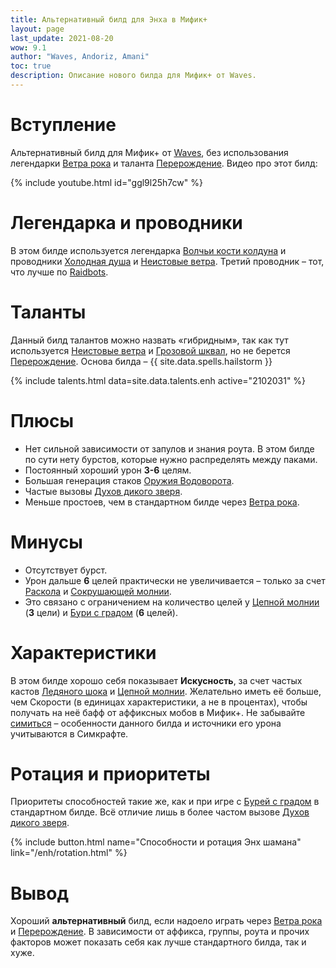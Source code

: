 ```yaml
---
title: Альтернативный билд для Энха в Мифик+
layout: page
last_update: 2021-08-20
wow: 9.1
author: "Waves, Andoriz, Amani"
toc: true
description: Описание нового билда для Мифик+ от Waves.
---
```


# Вступление

Альтернативный билд для Мифик+ от [Waves](https://raider.io/characters/eu/frostwolf/Waves), без использования легендарки [Ветра рока](https://ru.wowhead.com/spell=335902) и таланта [Перерождение](https://ru.wowhead.com/spell=114051). Видео про этот билд:

{% include youtube.html id="ggl9l25h7cw" %}

<p></p>

<!--more-->

# Легендарка и проводники

В этом билде используется легендарка [Волчьи кости колдуна](https://ru.wowhead.com/spell=335897) и проводники [Холодная душа](https://ru.wowhead.com/spell=338325?ilvl=252) и [Неистовые ветра](https://ru.wowhead.com/spell=338318?ilvl=252). Третий проводник – тот, что лучше по [Raidbots](https://www.raidbots.com/simbot).

# Таланты

Данный билд талантов можно назвать «гибридным», так как тут используется [Неистовые ветра](https://ru.wowhead.com/spell=262647/) и [Грозовой шквал](https://ru.wowhead.com/spell=344357), но не берется [Перерождение](https://ru.wowhead.com/spell=114051). Основа билда – {{ site.data.spells.hailstorm }}

{% include talents.html data=site.data.talents.enh active="2102031" %}

# Плюсы

* Нет сильной зависимости от запулов и знания роута. В этом билде по сути нету бурстов, которые нужно распределять между паками.
* Постоянный хороший урон  **3-6** целям.
* Большая генерация стаков [Оружия Водоворота](https://ru.wowhead.com/spell=187880).
* Частые вызовы [Духов дикого зверя](https://ru.wowhead.com/spell=51533).
* Меньше простоев, чем в стандартном билде через [Ветра рока](https://ru.wowhead.com/spell=335902).

# Минусы

* Отсутствует бурст.
* Урон дальше **6** целей практически не увеличивается – только за счет [Раскола](https://ru.wowhead.com/spell=197214) и [Сокрушающей молнии](https://ru.wowhead.com/spell=187874).
* Это связано с ограничением на количество целей у [Цепной молнии](https://ru.wowhead.com/spell=188443) (**3** цели) и [Бури с градом](https://ru.wowhead.com/spell=334195) (**6** целей).

# Характеристики

В этом билде хорошо себя показывает **Искусность**, за счет частых кастов [Ледяного шока](https://ru.wowhead.com/spell=196840) и [Цепной молнии](https://ru.wowhead.com/spell=188443). Желательно иметь её больше, чем Скорости (в единицах характеристики, а не в процентах), чтобы получать на неё бафф от аффиксных мобов в Мифик+. Не забывайте [симиться](https://www.raidbots.com/simbot) – особенности данного билда и источники его урона учитываются в Симкрафте.

# Ротация и приоритеты

Приоритеты способностей такие же, как и при игре с [Бурей с градом](https://ru.wowhead.com/spell=334195) в стандартном билде. Всё отличие лишь в более частом вызове [Духов дикого зверя](https://ru.wowhead.com/spell=51533).

{% include button.html name="Способности и ротация Энх шамана" link="/enh/rotation.html" %}  

<p></p>

# Вывод

Хороший **альтернативный** билд, если надоело играть через [Ветра рока](https://ru.wowhead.com/spell=335902) и [Перерождение](https://ru.wowhead.com/spell=114051). В зависимости от аффикса, группы, роута и прочих факторов может показать себя как лучше стандартного билда, так и хуже. 
